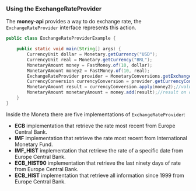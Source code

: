 ### Using the ExchangeRateProvider

The **money-api** provides a way to do exchange rate, the `ExchangeRateProvider` interface represents this action.

```java
public class ExchangeRateProviderExample {

    public static void main(String[] args) {
        CurrencyUnit dollar = Monetary.getCurrency("USD");
        CurrencyUnit real = Monetary.getCurrency("BRL");
        MonetaryAmount money = FastMoney.of(10, dollar);
        MonetaryAmount money2 = FastMoney.of(10, real);
        ExchangeRateProvider provider = MonetaryConversions.getExchangeRateProvider(ExchangeRateType.ECB);
        CurrencyConversion currencyConversion = provider.getCurrencyConversion(dollar);
        MonetaryAmount result = currencyConversion.apply(money2);//value on dollar
        MonetaryAmount monetaryAmount = money.add(result);//result on dollar
    }
}
```


Inside the Moneta there are five implementations of `ExchangeRateProvider`:

* **ECB** implementation that retrieve the rate most recent from Europe Central Bank.
* **IMF** implementation that retrieve the rate most recent from International Monetary Fund.
* **IMF_HIST** implementation that retrieve the rate of a specific date from Europe Central Bank.
* **ECB_HIST90** implementation that retrieve the last ninety days of rate from Europe Central Bank.
* **ECB_HIST** implementation that retrieve all information since 1999 from Europe Central Bank.

